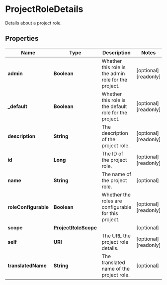 

# ProjectRoleDetails

Details about a project role.

## Properties

| Name | Type | Description | Notes |
|------------ | ------------- | ------------- | -------------|
|**admin** | **Boolean** | Whether this role is the admin role for the project. |  [optional] [readonly] |
|**_default** | **Boolean** | Whether this role is the default role for the project. |  [optional] [readonly] |
|**description** | **String** | The description of the project role. |  [optional] [readonly] |
|**id** | **Long** | The ID of the project role. |  [optional] [readonly] |
|**name** | **String** | The name of the project role. |  [optional] |
|**roleConfigurable** | **Boolean** | Whether the roles are configurable for this project. |  [optional] [readonly] |
|**scope** | [**ProjectRoleScope**](ProjectRoleScope.md) |  |  [optional] |
|**self** | **URI** | The URL the project role details. |  [optional] [readonly] |
|**translatedName** | **String** | The translated name of the project role. |  [optional] |



